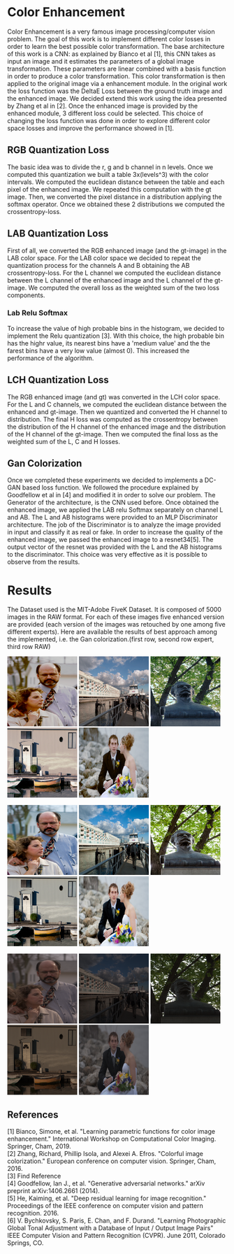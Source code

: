 # Color Enhancement
Color Enhancement is a very famous image processing/computer vision problem. The goal of this work is to implement different color losses
in order to learn the best possible color transformation. The base architecture of this work is a CNN: as explained by Bianco et 
al [1], this CNN takes as input an image and it estimates the parameters of a global image transformation. These parameters are linear combined with
a basis function in order to produce a color transformation. This color transformation is then applied to the original image via a enhancement module.
In the original work the loss function was the DeltaE Loss between the ground truth image and the enhanced image.
We decided extend this work using the idea presented by Zhang et al in [2]. Once the enhanced image is provided by the enhanced module, 3 different 
loss could be selected. This choice of changing the loss function was done in order to explore different color space losses  and improve the performance showed in [1].

## RGB Quantization Loss
The basic idea was to divide the r, g and b channel in n levels. Once we computed this quantization we built a table 3x(levels^3) with the color intervals.
We computed the euclidean distance between the table and each pixel of the enhanced image. We repeated this computation with the gt image. Then, we converted the 
pixel distance in a distribution applying the softmax operator. Once we obtained these 2 distributions we computed the crossentropy-loss.

## LAB Quantization Loss
First of all, we converted the RGB enhanced image (and the gt-image) in the LAB color space.
For the LAB color space we decided to repeat the quantization process for the channels A and B obtaining the AB crossentropy-loss. For the L channel we computed the euclidean distance between the L channel of the enhanced image and the L channel of the gt-image. We computed the overall loss as the weighted sum of the two loss components.

### Lab Relu Softmax
To increase the value of high probable bins in the histogram, we decided to implement the Relu quantization [3]. With this choice, the high probable bin has the highr value, its nearest bins have a 'medium value' and the the farest bins have a very low value (almost 0). This increased the performance of the algorithm.

## LCH Quantization Loss
The RGB enhanced image (and gt) was converted in the LCH color space. For the L and C channels, we computed the euclidean distance between the enhanced and gt-image. Then we quantized and converted the H channel to distribution. The final H loss was computed as the crossentropy between the distribution of the H channel of the enhanced image and the distribution of the H channel of the gt-image. Then we computed the final loss as the weighted sum of the L, C and H losses.

## Gan Colorization
Once we completed these experiments we decided to implements a DC-GAN based loss function. We followed the procedure explained by Goodfellow et al in [4] and modified it in order to solve our problem. The Generator of the architecture, is the CNN used before. Once obtained the enhanced image, we applied the LAB relu Softmax separately on channel L and AB. The L and AB histograms were provided to an MLP Discriminator architecture. The job of the Discriminator is to analyze the image provided in input and classify it as real or fake. In order to increase the quality of the enhanced image, we passed the enhanced image to a resnet34[5]. The output vector of the resnet was provided with the L and the AB histograms to the discriminator.
This choice was very effective as it is possible to observe from the results.

# Results
The Dataset used is the MIT-Adobe FiveK Dataset. It is composed of 5000 images in the RAW format. For each of these images five enhanced version are provided (each version of the images was retouched by one among five different experts).
Here are available the results of best approach among the implemented, i.e. the Gan colorization.(first row, second row expert, third row RAW)
<p float="center">
<img src="https://github.com/OcraM17/ColorEnhancement/blob/master/results/enhanced/2024.png" width="160" height="160">
<img src="https://github.com/OcraM17/ColorEnhancement/blob/master/results/enhanced/4061.png" width="160" height="160">
<img src="https://github.com/OcraM17/ColorEnhancement/blob/master/results/enhanced/4065.png" width="160" height="160">
<img src="https://github.com/OcraM17/ColorEnhancement/blob/master/results/enhanced/4074.png" width="160" height="160">
<img src="https://github.com/OcraM17/ColorEnhancement/blob/master/results/enhanced/4082.png" width="160" height="160">
</p>
<p float="center">
<img src="https://github.com/OcraM17/ColorEnhancement/blob/master/results/expert/2024.png" width="160" height="160">
<img src="https://github.com/OcraM17/ColorEnhancement/blob/master/results/expert/4061.png" width="160" height="160">
<img src="https://github.com/OcraM17/ColorEnhancement/blob/master/results/expert/4065.png" width="160" height="160">
<img src="https://github.com/OcraM17/ColorEnhancement/blob/master/results/expert/4074.png" width="160" height="160">
<img src="https://github.com/OcraM17/ColorEnhancement/blob/master/results/expert/4082.png" width="160" height="160">
</p>

<p float="center">
<img src="https://github.com/OcraM17/ColorEnhancement/blob/master/results/raw/2024.png" width="160" height="160">
<img src="https://github.com/OcraM17/ColorEnhancement/blob/master/results/raw/4061.png" width="160" height="160">
<img src="https://github.com/OcraM17/ColorEnhancement/blob/master/results/raw/4065.png" width="160" height="160">
<img src="https://github.com/OcraM17/ColorEnhancement/blob/master/results/raw/4074.png" width="160" height="160">
<img src="https://github.com/OcraM17/ColorEnhancement/blob/master/results/raw/4082.png" width="160" height="160">
</p>

## References
[1] Bianco, Simone, et al. "Learning parametric functions for color image enhancement." International Workshop on Computational Color Imaging. Springer, Cham, 2019. \
[2] Zhang, Richard, Phillip Isola, and Alexei A. Efros. "Colorful image colorization." European conference on computer vision. Springer, Cham, 2016. \
[3] Find Reference \
[4] Goodfellow, Ian J., et al. "Generative adversarial networks." arXiv preprint arXiv:1406.2661 (2014). \
[5] He, Kaiming, et al. "Deep residual learning for image recognition." Proceedings of the IEEE conference on computer vision and pattern recognition. 2016. \
[6] V. Bychkovsky, S. Paris, E. Chan, and F. Durand. "Learning Photographic Global Tonal Adjustment with a Database of Input / Output Image Pairs" IEEE Computer Vision and Pattern Recognition (CVPR). June 2011, Colorado Springs, CO.
